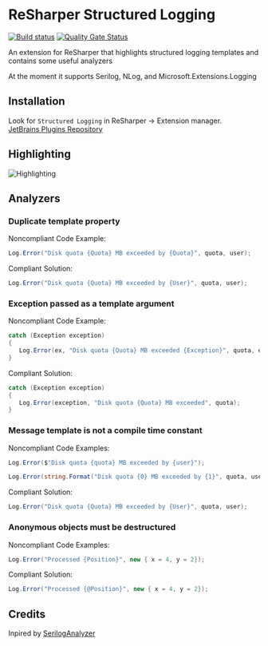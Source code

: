 # ReSharper Structured Logging
[![Build status](https://ci.appveyor.com/api/projects/status/c4riih64hbd4sebw?svg=true)](https://ci.appveyor.com/project/olsh/resharper-structured-logging)
[![Quality Gate Status](https://sonarcloud.io/api/project_badges/measure?project=resharper-structured-logging&metric=alert_status)](https://sonarcloud.io/dashboard?id=resharper-structured-logging)

An extension for ReSharper that highlights structured logging templates and contains some useful analyzers

At the moment it supports Serilog, NLog, and Microsoft.Extensions.Logging

## Installation

Look for `Structured Logging` in ReSharper -> Extension manager.  
[JetBrains Plugins Repository](https://plugins.jetbrains.com/plugin/12083-structured-logging)

## Highlighting

![Highlighting](https://github.com/olsh/resharper-structured-logging/raw/master/images/highlighting.png)

## Analyzers

### Duplicate template property 

Noncompliant Code Example:
```csharp
Log.Error("Disk quota {Quota} MB exceeded by {Quota}", quota, user);
```

Compliant Solution:
```csharp
Log.Error("Disk quota {Quota} MB exceeded by {User}", quota, user);
```

### Exception passed as a template argument

Noncompliant Code Example:
```csharp
catch (Exception exception)
{
   Log.Error(ex, "Disk quota {Quota} MB exceeded {Exception}", quota, exception);
}
```

Compliant Solution:
```csharp
catch (Exception exception)
{
   Log.Error(exception, "Disk quota {Quota} MB exceeded", quota);
}
```

### Message template is not a compile time constant

Noncompliant Code Examples:
```csharp
Log.Error($"Disk quota {quota} MB exceeded by {user}");
```

```csharp
Log.Error(string.Format("Disk quota {0} MB exceeded by {1}", quota, user));
```


Compliant Solution:
```csharp
Log.Error("Disk quota {Quota} MB exceeded by {User}", quota, user);
```

### Anonymous objects must be destructured

Noncompliant Code Examples:
```csharp
Log.Error("Processed {Position}", new { x = 4, y = 2});
```

Compliant Solution:
```csharp
Log.Error("Processed {@Position}", new { x = 4, y = 2});
```

## Credits

Inpired by [SerilogAnalyzer](https://github.com/Suchiman/SerilogAnalyzer)
